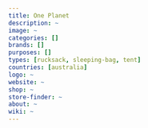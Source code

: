 ```yaml
---
title: One Planet
description: ~
image: ~
categories: []
brands: []
purposes: []
types: [rucksack, sleeping-bag, tent]
countries: [australia]
logo: ~
website: ~
shop: ~
store-finder: ~
about: ~
wiki: ~
---
```

